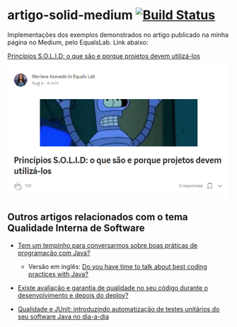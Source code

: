 # artigo-solid-medium [![Build Status](https://travis-ci.org/mariazevedo88/artigo-solid-medium.svg?branch=master)](https://travis-ci.org/mariazevedo88/artigo-solid-medium)

Implementações dos exemplos demonstrados no artigo publicado na minha página no Medium, pelo EqualsLab. Link abaixo:

[Princípios S.O.L.I.D: o que são e porque projetos devem utilizá-los](https://bit.ly/2o97vY1)


![Imagem do artigo no Medium](images/folder.png)

## Outros artigos relacionados com o tema Qualidade Interna de Software

* [Tem um tempinho para conversarmos sobre boas práticas de programação com Java?](https://bit.ly/2zsSWn8)
     * Versão em inglês: [Do you have time to talk about best coding practices with Java?](https://bit.ly/2Rzp0xo)

* [Existe avaliação e garantia de qualidade no seu código durante o desenvolvimento e depois do deploy?](https://bit.ly/2BLwPgi)
* [Qualidade e JUnit: introduzindo automatização de testes unitários do seu software Java no dia-a-dia](https://bit.ly/2Oosil4)

